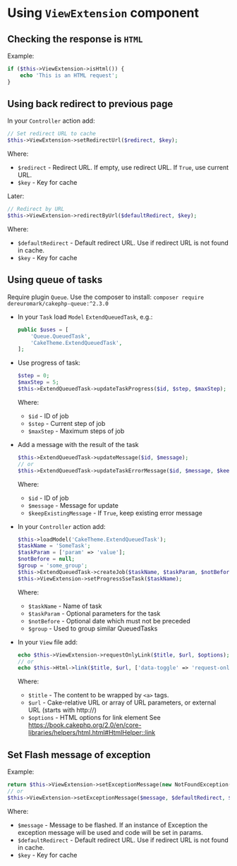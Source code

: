 # Using `ViewExtension` component

## Checking the response is `HTML`

Example:

```php
if ($this->ViewExtension->isHtml()) {
    echo 'This is an HTML request';
}
```

## Using back redirect to previous page

In your `Controller` action add:

```php
// Set redirect URL to cache
$this->ViewExtension->setRedirectUrl($redirect, $key);
```

Where:
- `$redirect` - Redirect URL. If empty, use redirect URL. If `True`, use current URL.
- `$key` - Key for cache

Later:

```php
// Redirect by URL
$this->ViewExtension->redirectByUrl($defaultRedirect, $key);
```

Where:
- `$defaultRedirect` - Default redirect URL. Use if redirect URL is not found in cache.
- `$key` - Key for cache

## Using queue of tasks

Require plugin `Queue`. Use the composer to install:
`composer require dereuromark/cakephp-queue:^2.3.0`

- In your `Task` load `Model` `ExtendQueuedTask`, e.g.:

   ```php
   public $uses = [
       'Queue.QueuedTask',
       'CakeTheme.ExtendQueuedTask',
   ];
   ```

- Use progress of task:

   ```php
   $step = 0;
   $maxStep = 5;
   $this->ExtendQueuedTask->updateTaskProgress($id, $step, $maxStep);
   ```

   Where:
   * `$id` - ID of job
   * `$step` - Current step of job
   * `$maxStep` - Maximum steps of job

- Add a message with the result of the task

   ```php
   $this->ExtendQueuedTask->updateMessage($id, $message);
   // or
   $this->ExtendQueuedTask->updateTaskErrorMessage($id, $message, $keepExistingMessage);
   ```

   Where:
   * `$id` - ID of job
   * `$message` - Message for update
   * `$keepExistingMessage` - If `True`, keep existing error message

- In your `Controller` action add:

   ```php
   $this->loadModel('CakeTheme.ExtendQueuedTask');
   $taskName = 'SomeTask';
   $taskParam = ['param' => 'value'];
   $notBefore = null;
   $group = 'some_group';
   $this->ExtendQueuedTask->createJob($taskName, $taskParam, $notBefore, $group);
   $this->ViewExtension->setProgressSseTask($taskName);
   ```

   Where:
   * `$taskName` - Name of task
   * `$taskParam` - Optional parameters for the task
   * `$notBefore` - Optional date which must not be preceded
   * `$group` - Used to group similar QueuedTasks

- In your `View` file add:

   ```php
   echo $this->ViewExtension->requestOnlyLink($title, $url, $options);
   // or
   echo $this->Html->link($title, $url, ['data-toggle' => 'request-only']);
   ```

   Where:
   * `$title` - The content to be wrapped by `<a>` tags.
   * `$url` - Cake-relative URL or array of URL parameters, or external URL (starts with http://)
   * `$options` - HTML options for link element
     See https://book.cakephp.org/2.0/en/core-libraries/helpers/html.html#HtmlHelper::link

## Set Flash message of exception

Example:

```php
return $this->ViewExtension->setExceptionMessage(new NotFoundException(__('Invalid ID for record of post')));
// or
$this->ViewExtension->setExceptionMessage($message, $defaultRedirect, $key);
```

Where:
- `$message` - Message to be flashed. If an instance of Exception the exception 
   message will be used and code will be set in params.
- `$defaultRedirect` - Default redirect URL. Use if redirect URL is not found in cache.
- `$key` - Key for cache
